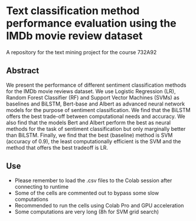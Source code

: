 # Text classification method performance evaluation using the IMDb movie review dataset
 A repository for the text mining project for the course 732A92

## Abstract
We present the performance of different sentiment classification methods for the IMDb movie reviews dataset. We use Logistic Regression (LR), Random Forest Classifier (RF) and Support Vector Machines (SVMs) as baselines and BiLSTM, Bert-base and Albert as advanced neural network models for the purpose of sentiment classification. We find that the BiLSTM offers the best trade-off between computational needs and accuracy. We also find that the models Bert and Albert perform the best as neural methods for the task of sentiment classification but only marginally better than BiLSTM. Finally, we find that the best (baseline) method is SVM (accuracy of 0.9), the least computationally efficient is the SVM and the method that offers the best tradeoff is LR.



## Use

- Please remember to load the .csv files to the Colab session after connecting to runtime
- Some of the cells are commented out to bypass some slow computations
- Recommended to run the cells using Colab Pro and GPU acceleration
- Some computations are very long (8h for SVM grid search)
